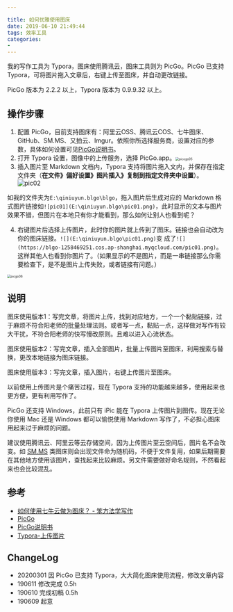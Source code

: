 ```yaml
---

title: 如何优雅使用图床
date: 2019-06-10 21:49:44
tags: 效率工具
categories:
- 
---
```


我的写作工具为 Typora，图床使用腾讯云，图床工具则为 PicGo。PicGo 已支持 Typora，可将图片拖入文章后，右键上传至图床，并自动更改链接。

<!--more-->

PicGo 版本为 2.2.2 以上，Typora 版本为 0.9.9.32 以上。

## 操作步骤

1. 配置 PicGo，目前支持图床有：阿里云OSS、腾讯云COS、七牛图床、GitHub、SM.MS、又拍云、Imgur。依照你所选择服务商，设置对应的参数，具体如何设置可见[PicGo说明书](https://picgo.github.io/PicGo-Doc/zh/guide/#%E5%BA%94%E7%94%A8%E8%AF%B4%E6%98%8E)。
2. 打开 Typora 设置，图像中的上传服务，选择 PicGo.app。<img src="https://blgo-1258469251.cos.ap-shanghai.myqcloud.com/picgo05.png" alt="picogo05" style="zoom:50%;" />
3. 插入图片至 Markdown 文档内，Typora 支持将图片拖入文内，并保存在指定文件夹（**在文件》偏好设置》图片插入》复制到指定文件夹中设置**）。<img src="https://blgo-1258469251.cos.ap-shanghai.myqcloud.com/pic02.png" alt="pic02"  />        



如我的文件夹为`E:\qiniuyun.blgo\blgo`，拖入图片后生成对应的 Markdown 格式图片链接如`![pic01](E:\qiniuyun.blgo\pic01.png)`，此时显示的文本与图片效果不错，但图片在本地只有你才能看到，那么如何让别人也看到呢？

4. 右键图片后选择上传图片，此时你的图片就上传到了图床。链接也会自动改为你的图床链接。`![](E:\qiniuyun.blgo\pic01.png)`变 成了`![](https://blgo-1258469251.cos.ap-shanghai.myqcloud.com/pic01.png)`。这样其他人也看到你图片了。（如果显示的不是图片，而是一串链接那么你需要检查下，是不是图片上传失败，或者链接有问题。）
<img src="https://blgo-1258469251.cos.ap-shanghai.myqcloud.com/picgo06.png" alt="picgo06" style="zoom:50%;" />

## 说明
图床使用版本1：写完文章，将图片上传，找到对应地方，一个一个黏贴链接，过于麻烦不符合阳老师的批量处理法则。或者写一点，黏贴一点，这样做对写作有较大干扰，不符合阳老师的快写慢改原则。且难以进入心流状态。

图床使用版本2：写完文章，插入全部图片，批量上传图片至图床，利用搜索与替换，更改本地链接为图床链接。

图床使用版本3：写完文章，插入图片，右键上传图片至图床。

以前使用上传图片是个痛苦过程，现在 Typora 支持的功能越来越多，使用起来也更方便，更有利用写作了。

PicGo 还支持 Windows，此前只有 iPic 能在 Typora 上传图片到图传。现在无论你使用 Mac 还是 Windows 都可以愉悦使用 Markdown 写作了，不必担心图床用起来过于麻烦的问题。

建议使用腾讯云、阿里云等云存储空间，因为上传图片至云空间后，图片名不会改变。如 [SM.MS](http://SM.MS) 类图床则会出现文件命为随机码，不便于文件复用，如果后期需要在其他地方使用该图片，查找起来比较麻烦。另文件需要做好命名规则，不然看起来也会比较混乱。

## 参考

- [如何使用七牛云做为图床？ - 笨方法学写作](<https://www.cnfeat.com/blog/2015/11/30/cli-qiniu/>)
- [PicGo](https://molunerfinn.com/PicGo/)
- [PicGo说明书](https://picgo.github.io/PicGo-Doc/zh/guide/#%E5%BA%94%E7%94%A8%E8%AF%B4%E6%98%8E)
- [Typora-上传图片](https://support.typora.io/Upload-Image/#picgoapp-chinese-language-only)

## ChangeLog

- 20200301 因 PicGo 已支持 Typora，大大简化图床使用流程，修改文章内容
- 190611 修改完成 0.5h
- 190610 完成初稿 0.5h
- 190609 起意
